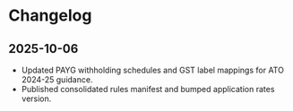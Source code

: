 # Changelog

## 2025-10-06
- Updated PAYG withholding schedules and GST label mappings for ATO 2024-25 guidance.
- Published consolidated rules manifest and bumped application rates version.
